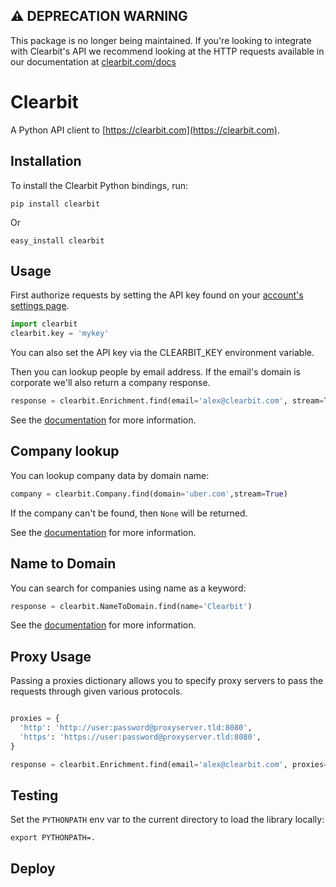 
## ⚠️ DEPRECATION WARNING

This package is no longer being maintained. If you're looking to integrate with Clearbit's API we recommend looking at the HTTP requests available in our documentation at [clearbit.com/docs](https://clearbit.com/docs)

# Clearbit

A Python API client to [https://clearbit.com](https://clearbit.com).


## Installation

To install the Clearbit Python bindings, run:

    pip install clearbit

Or

    easy_install clearbit

## Usage

First authorize requests by setting the API key found on your [account's settings page](https://clearbit.com/keys).

```python
import clearbit
clearbit.key = 'mykey'
```

You can also set the API key via the CLEARBIT_KEY environment variable.

Then you can lookup people by email address. If the email's domain is corporate we'll also return a company response.

```python
response = clearbit.Enrichment.find(email='alex@clearbit.com', stream=True)
```

See the [documentation](https://clearbit.com/docs#person-api) for more information.

## Company lookup

You can lookup company data by domain name:

```python
company = clearbit.Company.find(domain='uber.com',stream=True)
```

If the company can't be found, then `None` will be returned.

See the [documentation](https://clearbit.com/docs#company-api) for more information.

## Name to Domain

You can search for companies using name as a keyword:

```python
response = clearbit.NameToDomain.find(name='Clearbit')
```

See the [documentation](https://clearbit.com/docs#name-to-domain-api) for more information.

## Proxy Usage

Passing a proxies dictionary allows you to specify proxy servers to pass the requests through given various protocols.

```python

proxies = {
  'http': 'http://user:password@proxyserver.tld:8080',
  'https': 'https://user:password@proxyserver.tld:8080',
}

response = clearbit.Enrichment.find(email='alex@clearbit.com', proxies=proxies)
```

## Testing

Set the `PYTHONPATH` env var to the current directory to load the library locally:

    export PYTHONPATH=.

## Deploy
